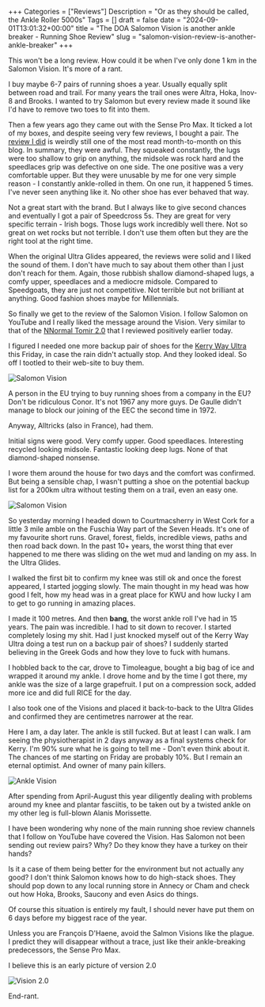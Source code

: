 +++
Categories = ["Reviews"]
Description = "Or as they should be called, the Ankle Roller 5000s"
Tags = []
draft = false
date = "2024-09-01T13:01:32+00:00"
title = "The DOA Salomon Vision is another ankle breaker - Running Shoe Review"
slug = "salomon-vision-review-is-another-ankle-breaker"
+++

This won't be a long review. How could it be when I've only done 1 km in the Salomon Vision. It's more of a rant.

I buy maybe 6-7 pairs of running shoes a year. Usually equally split between road and trail. For many years the trail ones were Altra, Hoka, Inov-8 and Brooks. I wanted to try Salomon but every review made it sound like I'd have to remove two toes to fit into them.

Then a few years ago they came out with the Sense Pro Max. It ticked a lot of my boxes, and despite seeing very few reviews, I bought a pair. The [review I did](https://conoroneill.com/2018/03/12/the-fatally-flawed-salomon-sense-pro-max/) is weirdly still one of the most read month-to-month on this blog. In summary, they were awful. They squeaked constantly, the lugs were too shallow to grip on anything, the midsole was rock hard and the speedlaces grip was defective on one side. The one positive was a very comfortable upper. But they were unusable by me for one very simple reason - I constantly ankle-rolled in them. On one run, it happened 5 times. I've never seen anything like it. No other shoe has ever behaved that way.

Not a great start with the brand. But I always like to give second chances and eventually I got a pair of Speedcross 5s. They are great for very specific terrain - Irish bogs. Those lugs work incredibly well there. Not so great on wet rocks but not terrible. I don't use them often but they are the right tool at the right time.

When the original Ultra Glides appeared, the reviews were solid and I liked the sound of them. I don't have much to say about them other than I just don't reach for them. Again, those rubbish shallow diamond-shaped lugs, a comfy upper, speedlaces and a mediocre midsole. Compared to Speedgoats, they are just not competitive. Not terrible but not brilliant at anything. Good fashion shoes maybe for Millennials.

So finally we get to the review of the Salomon Vision. I follow Salomon on YouTube and I really liked the message around the Vision. Very similar to that of the [NNormal Tomir 2.0](https://conoroneill.com/2024/09/01/nnormal-tomir-20-is-a-grower/) that I reviewed positively earlier today.

I figured I needed one more backup pair of shoes for the [Kerry Way Ultra](https://kerrywayultra.com/) this Friday, in case the rain didn't actually stop. And they looked ideal. So off I tootled to their web-site to buy them. 

![Salomon Vision](/images/2024/09/vision1.jpg)

A person in the EU trying to buy running shoes from a company in the EU? Don't be ridiculous Conor. It's not 1967 any more guys. De Gaulle didn't manage to block our joining of the EEC the second time in 1972.

Anyway, Alltricks (also in France), had them.

Initial signs were good. Very comfy upper. Good speedlaces. Interesting recycled looking midsole. Fantastic looking deep lugs. None of that diamond-shaped nonsense.

I wore them around the house for two days and the comfort was confirmed. But being a sensible chap, I wasn't putting a shoe on the potential backup list for a 200km ultra without testing them on a trail, even an easy one.


![Salomon Vision](/images/2024/09/vision2.jpg)

So yesterday morning I headed down to Courtmacsherry in West Cork for a little 3 mile amble on the Fuschia Way part of the Seven Heads. It's one of my favourite short runs. Gravel, forest, fields, incredible views, paths and then road back down. In the past 10+ years, the worst thing that ever happened to me there was sliding on the wet mud and landing on my ass. In the Ultra Glides.

I walked the first bit to confirm my knee was still ok and once the forest appeared, I started jogging slowly. The main thought in my head was how good I felt, how my head was in a great place for KWU and how lucky I am to get to go running in amazing places.

I made it 100 metres. And then **bang**, the worst ankle roll I've had in 15 years. The pain was incredible. I had to sit down to recover. I started completely losing my shit. Had I just knocked myself out of the Kerry Way Ultra doing a test run on a backup pair of shoes? I suddenly started believing in the Greek Gods and how they love to fuck with humans.

I hobbled back to the car, drove to Timoleague, bought a big bag of ice and wrapped it around my ankle. I drove home and by the time I got there, my ankle was the size of a large grapefruit. I put on a compression sock, added more ice and did full RICE for the day.

I also took one of the Visions and placed it back-to-back to the Ultra Glides and confirmed they are centimetres narrower at the rear. 

Here I am, a day later. The ankle is still fucked. But at least I can walk. I am seeing the physiotherapist in 2 days anyway as a final systems check for Kerry. I'm 90% sure what he is going to tell me - Don't even think about it. The chances of me starting on Friday are probably 10%. But I remain an eternal optimist. And owner of many pain killers.

![Ankle Vision](/images/2024/09/ankle.jpg)

After spending from April-August this year diligently dealing with problems around my knee and plantar fasciitis, to be taken out by a twisted ankle on my other leg is full-blown Alanis Morissette.

I have been wondering why none of the main running shoe review channels that I follow on YouTube have covered the Vision. Has Salomon not been sending out review pairs? Why? Do they know they have a turkey on their hands?

Is it a case of them being better for the environment but not actually any good? I don't think Salomon knows how to do high-stack shoes. They should pop down to any local running store in Annecy or Cham and check out how Hoka, Brooks, Saucony and even Asics do things.

Of course this situation is entirely my fault, I should never have put them on 6 days before my biggest race of the year. 

Unless you are François D'Haene, avoid the Salmon Visions like the plague. I predict they will disappear without a trace, just like their ankle-breaking predecessors, the Sense Pro Max.

I believe this is an early picture of version 2.0


![Vision 2.0](/images/2024/09/vision_future.jpg)

End-rant.

<script type="application/ld+json">{
  "@context": "http://schema.org/",
  "@type": "Product",
  "name": "Salomon Vision",
  "image": "https://conoroneill.com/images/2024/09/vision1.jpg",
  "brand": "Salomon",
  "aggregateRating": {
    "@type": "AggregateRating",
    "ratingValue": "1",
    "bestRating": "5",
    "worstRating": "0",
    "ratingCount": 1,
    "reviewCount": 1
  },
  "review": [
    {
      "@context": "http://schema.org/",
      "@type": "Review",
      "name": "The DOA Salomon Vision is another ankle breaker",
      "reviewBody": "Another completely unstable high-stack shoe from Salomon. They should be called the Ankle Roller 5000s. Avoid at all costs.",
      "reviewRating": {
        "@type": "Rating",
        "ratingValue": 1,
        "bestRating": "5",
        "worstRating": "0"
      },
      "datePublished": "09/01/2024",
      "author": {
        "@type": "Person",
        "name": "Conor O'Neill"
      },
      "publisher": {
        "@type": "Organization",
        "name": "conoroneill.com"
      }
    }
  ]
}</script>
